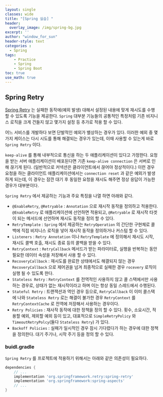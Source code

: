 ```yaml
--- 
layout: single
classes: wide
title: "[Spring 실습] "
header:
  overlay_image: /img/spring-bg.jpg
excerpt: ''
author: "window_for_sun"
header-style: text
categories :
  - Spring
tags:
    - Practice
    - Spring
    - Spring Boot
toc: true
use_math: true
---  
```


## Spring Retry
[Spring Retry](https://github.com/spring-projects/spring-retry)
는 실패한 동작에(예외 발생) 대해서 설정된 내용에 맞게 재시도를 수행 할 수 있도록 기능을 제공한다. 
`Spring` 대부분 기능들의 공통적인 특정처럼 기존 비지니스 로직을 크게 건들지 않고 몇가지 설정 등 추가로 적용 할 수 있다.  

어느 서비스를 개발하다 보면 단발적인 예외가 밸상하는 경우가 있다. 
이러한 예외 중 몇가지 케이스는 다시 시도를 통해 해결되는 경우가 있는데, 
이때 사용할 수 있는게 바로 `Spring Retry` 이다.  

`keep-alive` 를 통해 내부적으로 통신을 하는 두 애플리케이션이 있다고 가정한다. 
요청을 받는 서버 애플리케이션이 배포된다면 기존 `keep-alive connection` 은 서버로 인해 끊기게 된다.
(일반적으로 커넥션은 클라이언트에서 끊어야 정상적이다.) 
이런 경우 요청을 하는 클라이언트 애플리케이션에서는 `connection reset` 과 같은 예외가 발생하게 되는데, 
이 경우는 잠깐 대기 후 동일한 요청을 재시도 해주면 정상 응답이 가능한 경우가 대부분이다.  


`Spring Retry` 에서 제공하는 기능과 주요 특징을 나열 하면 아래와 같다. 

- `@EnableRetry`, `@Retryable` : `Annotation` 으로 재시작 동작을 정의하고 적용한다. `@EnableRetry` 로 애플리케이션에 선언하면 적용되고, `@Retryable` 로 재시작 타겟이 되는 메서드에 선언하며 재시도 동작을 정의 할 수 있다.  
- `RetryTemplate` : `Spring` 에서 제공하는 `RetryOperation` 의 간단한 구현체로 콜백에 직접 비지니스 로직을 넣어 재시작 동작을 정의하거나 커스텀 할 수 있다. 
- `Listeners` : `Retry Annotation` 이나 `RetryTemplate` 에 정의해서 재시도 시작, 재시도 콜백 호출, 재시도 종료 등의 콜백을 받을 수 있다. 
- `RetryContext` : `RetryCallback` 메서드가 받는 파라미터로, 실행을 반복하는 동안 필요한 데이터 속성을 저장해서 사용 할 수 있다. 
- `RecoveryCallback` : 재시도를 완료한 상태에서도 해결되지 않는 경우 `RecoveryCallback` 으로 제어권을 넘겨 최종적으로 실패한 경우 `rocevery` 로직이 실행 될 수 있도록 한다. 
- `Stateless Retry` : `RetryContext` 를 전역적인 사용하지 않고 콜 스택에서만 사용하는 경우로, 상태가 없는 재시작이라고 하며 이는 항상 동일 스레드에서 수행된다. 
- `Stateful Retry` : 트랜잭션과 역인 경우 등으로, `RetryCallback` 이 이미 콜스택에 나와 `Stateless Retry` 로는 해결이 불가한 경우 `RetryContext` 를 `RetryContextCache` 로 전역에 저장해서 사용하는 경우이다. 
- `Retry Policies` : 재사작 동작에 대한 정책을 정의 할 수 있다. 횟수, 소요시간, 적용할 예외, 제외할 예외 등이 있고, 대표적으로 `SimpleRetryPolicy` 와 `TimeoutRetryPolcy`(둘다 `Stateless Retry`) 가 있다. 
- `Backoff Policies` : 실패가 일시적인 경우 잠시 기다렸다가 하는 경우에 대한 정책을 정의한다. 대기 주기나, 시작 주기 등을 정의 할 수 있다.

### buidl.gradle
`Spring Retry` 를 프로젝트에 적용하기 위해서는 아래와 같은 의존성이 필요하다.  

```groovy
dependencies {
    // ...
    implementation 'org.springframework.retry:spring-retry'
    implementation 'org.springframework:spring-aspects'
    // ...
}
```  
